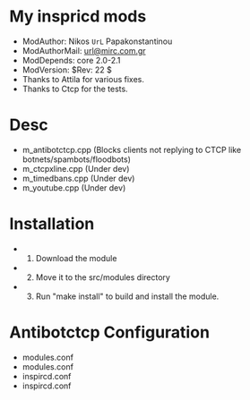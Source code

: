 My inspricd mods
=======

* ModAuthor: Nikos `UrL` Papakonstantinou
* ModAuthorMail: url@mirc.com.gr
* ModDepends: core 2.0-2.1 
* ModVersion: $Rev: 22 $ 
* Thanks to Attila for various fixes.
* Thanks to Ctcp for the tests.

Desc
=======
* m_antibotctcp.cpp (Blocks clients not replying to CTCP like botnets/spambots/floodbots)
* m_ctcpxline.cpp (Under dev)
* m_timedbans.cpp (Under dev)
* m_youtube.cpp (Under dev)

Installation
=======
* 1. Download the module
* 2. Move it to the src/modules directory
* 3. Run "make install" to build and install the module.

Antibotctcp Configuration
=======
* modules.conf <module name="m_antibotctcp.so">
* modules.conf <antibotctcp link="http://yoursite.gr" ctcp="VERSION" quitmsg="true" msgonreply="true">
* inspircd.conf <connect name="NoSpamBots" antibotctcp="true" port="7000">
* inspircd.conf <connect name="DisabledOnThatPort" antibotctcp="false" port="6667">
